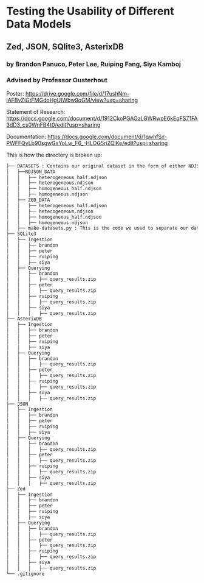 # Testing the Usability of Different Data Models
## Zed, JSON, SQlite3, AsterixDB
### by Brandon Panuco, Peter Lee, Ruiping Fang, Siya Kamboj
### Advised by Professor Ousterhout

Poster: https://drive.google.com/file/d/17ushNm-lAFBvZiGtFMGdoHgUIWbw9oGM/view?usp=sharing

Statement of Research: https://docs.google.com/document/d/1912CkoPGAOaLGWRwpE6kEqFS71FA3dD3_cs0WnFB4t0/edit?usp=sharing

Documentation: https://docs.google.com/document/d/1qwhfSx-PWFFQyLb90sgwGxYoLw_F6_-HLOG5riZQlKo/edit?usp=sharing

This is how the directory is broken up:
```md
├── DATASETS : Contains our original dataset in the form of either NDJSON or Zed files. We will ingest this data into the other data models.
│   ├──NDJSON_DATA
│   │   ├── heterogeneous_half.ndjson
│   │   ├── heterogeneous.ndjson
│   │   ├── homogeneous_half.ndjson
│   │   ├── homogeneous.ndjson
│   ├── ZED_DATA
│   │   ├── heterogeneous_half.ndjson
│   │   ├── heterogeneous.ndjson
│   │   ├── homogeneous_half.ndjson
│   │   ├── homogeneous.ndjson
│   ├── make-datasets.py : This is the code we used to separate our dataset into its halves and save it into the respective folder.
├── SQLite3
│   ├── Ingestion
│   │   ├── brandon
│   │   ├── peter
│   │   ├── ruiping
│   │   ├── siya
│   ├── Querying
│   │   ├── brandon
│   │   │   ├── query_results.zip
│   │   ├── peter
│   │   │   ├── query_results.zip
│   │   ├── ruiping
│   │   │   ├── query_results.zip
│   │   ├── siya
│   │   │   ├── query_results.zip
├── AsterixDB
│   ├── Ingestion
│   │   ├── brandon
│   │   ├── peter
│   │   ├── ruiping
│   │   ├── siya
│   ├── Querying
│   │   ├── brandon
│   │   │   ├── query_results.zip
│   │   ├── peter
│   │   │   ├── query_results.zip
│   │   ├── ruiping
│   │   │   ├── query_results.zip
│   │   ├── siya
│   │   │   ├── query_results.zip
├── JSON
│   ├── Ingestion
│   │   ├── brandon
│   │   ├── peter
│   │   ├── ruiping
│   │   ├── siya
│   ├── Querying
│   │   ├── brandon
│   │   │   ├── query_results.zip
│   │   ├── peter
│   │   │   ├── query_results.zip
│   │   ├── ruiping
│   │   │   ├── query_results.zip
│   │   ├── siya
│   │   │   ├── query_results.zip
├── Zed
│   ├── Ingestion
│   │   ├── brandon
│   │   ├── peter
│   │   ├── ruiping
│   │   ├── siya
│   ├── Querying
│   │   ├── brandon
│   │   │   ├── query_results.zip
│   │   ├── peter
│   │   │   ├── query_results.zip
│   │   ├── ruiping
│   │   │   ├── query_results.zip
│   │   ├── siya
│   │   │   ├── query_results.zip
└── .gitignore
```

